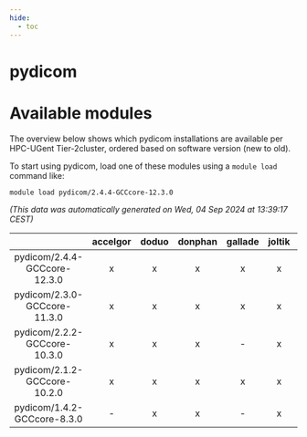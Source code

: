 ```yaml
---
hide:
  - toc
---
```


pydicom
=======

# Available modules


The overview below shows which pydicom installations are available per HPC-UGent Tier-2cluster, ordered based on software version (new to old).

To start using pydicom, load one of these modules using a `module load` command like:

```shell
module load pydicom/2.4.4-GCCcore-12.3.0
```

*(This data was automatically generated on Wed, 04 Sep 2024 at 13:39:17 CEST)*  

| |accelgor|doduo|donphan|gallade|joltik|shinx|skitty|
| :---: | :---: | :---: | :---: | :---: | :---: | :---: | :---: |
|pydicom/2.4.4-GCCcore-12.3.0|x|x|x|x|x|x|x|
|pydicom/2.3.0-GCCcore-11.3.0|x|x|x|x|x|-|x|
|pydicom/2.2.2-GCCcore-10.3.0|x|x|x|-|x|-|x|
|pydicom/2.1.2-GCCcore-10.2.0|x|x|x|x|x|-|x|
|pydicom/1.4.2-GCCcore-8.3.0|-|x|x|-|x|-|x|
